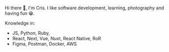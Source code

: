 Hi there :wave:, I'm Cris. I like software development, learning, photography and having fun :grin:.

Knowledge in:

- JS, Python, Ruby,
- React, Next, Vue, Nuxt, React Native, RoR
- Figma, Postman, Docker, AWS
